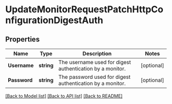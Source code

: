 # UpdateMonitorRequestPatchHttpConfigurationDigestAuth

## Properties

Name | Type | Description | Notes
------------ | ------------- | ------------- | -------------
**Username** | **string** | The username used for digest authentication by a monitor. | [optional] 
**Password** | **string** | The password used for digest authentication by a monitor. | [optional] 

[[Back to Model list]](../README.md#documentation-for-models) [[Back to API list]](../README.md#documentation-for-api-endpoints) [[Back to README]](../README.md)


